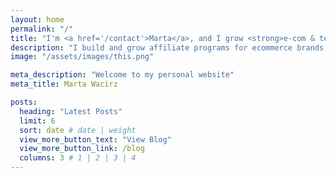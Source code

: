 ```yaml
---
layout: home
permalink: "/"
title: "I'm <a href='/contact'>Marta</a>, and I grow <strong>e-com & tech companies</strong> profitably with affiliate marketing and paid ads. ✌️"
description: "I build and grow affiliate programs for ecommerce brands, helping businesses expand through smart partnerships and effective marketing."
image: "/assets/images/this.png"

meta_description: "Welcome to my personal website"
meta_title: Marta Wacirz

posts:
  heading: "Latest Posts"
  limit: 6
  sort: date # date | weight
  view_more_button_text: "View Blog"
  view_more_button_link: /blog
  columns: 3 # 1 | 2 | 3 | 4
---
```

